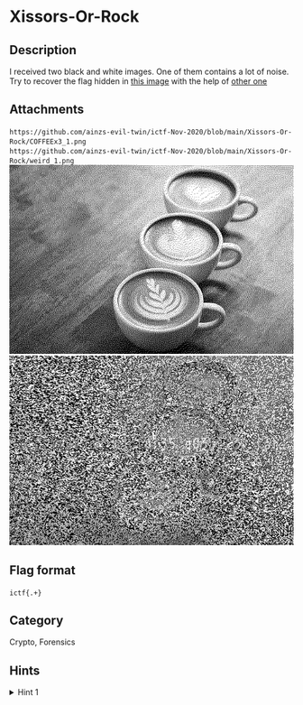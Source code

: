 # Xissors-Or-Rock

## Description

I received two black and white images. One of them contains a lot of noise.  
Try to recover the flag hidden in [this image](../Xissors-Or-Rock/weird_1.png) with the help of [other one](../Xissors-Or-Rock/COFFEEx3_1.png)

## Attachments

`https://github.com/ainzs-evil-twin/ictf-Nov-2020/blob/main/Xissors-Or-Rock/COFFEEx3_1.png`  
`https://github.com/ainzs-evil-twin/ictf-Nov-2020/blob/main/Xissors-Or-Rock/weird_1.png`
![coffee](../Xissors-Or-Rock/COFFEEx3_1.png) ![noise](../Xissors-Or-Rock/weird_1.png)

## Flag format

`ictf{.+}`

## Category

Crypto, Forensics

## Hints

<details> 
    <summary>Hint 1</summary> 
    Look at the challenge title carefully
</details>